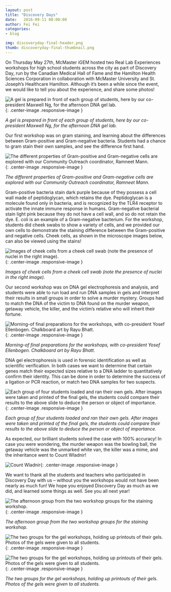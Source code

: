 ```yaml
---
layout: post
title: "Discovery Days"
date:   2016-09-11 08:00:00
author: Fei Fei
categories: 
- blog

img: discoveryday-final-header.png
thumb: discoveryday-final-thumbnail.png
---
```


On Thursday May 27th, McMaster iGEM hosted two Real Lab Experiences workshops for high school students across the city as part of Discovery Day, run by the Canadian Medical Hall of Fame and the Hamilton Health Sciences Corporation in collaboration with McMaster University and St. Joseph’s Healthcare Hamilton. Although it’s been a while since the event, we would like to tell you about the experience, and share some photos!

![A gel is prepared in front of each group of students, here by our co-president Maxwell Ng, for the afternoon DNA gel lab.](https://raw.githubusercontent.com/mgem/mgem.github.io/master/img/blog/post_content/2016-09-11/01.jpg){: .center-image .responsive-image }

*A gel is prepared in front of each group of students, here by our co-president Maxwell Ng, for the afternoon DNA gel lab.*

Our first workshop was on gram staining, and learning about the differences between Gram-positive and Gram-negative bacteria. Students had a chance to gram stain their own samples, and see the difference first hand. 

![The different properties of Gram-positive and Gram-negative cells are explored with our Community Outreach coordinator, Ramneet Mann.](https://raw.githubusercontent.com/mgem/mgem.github.io/master/img/blog/post_content/2016-09-11/02.jpg){: .center-image .responsive-image }

*The different properties of Gram-positive and Gram-negative cells are explored with our Community Outreach coordinator, Ramneet Mann.*

Gram-positive bacteria stain dark purple because of they possess a cell wall made of peptidoglycan, which retains the dye. Peptidoglycan is a molecule found only in bacteria, and is recognized by the TLR4 receptor to activate the innate immune response in humans. Gram-negative bacterial stain light pink because they do not have a cell wall, and so do not retain the dye. E. coli is an example of a Gram-negative bacterium. For the workshop, students did cheek swabs to show a variety of cells, and we provided our own cells to demonstrate the staining difference between the Gram-positive and negative cells. Cheek cells, as shown in the microscope images below, can also be viewed using the stains!

![Images of cheek cells from a cheek cell swab (note the presence of nuclei in the right image).](https://raw.githubusercontent.com/mgem/mgem.github.io/master/img/blog/post_content/2016-09-11/03.jpg){: .center-image .responsive-image }

*Images of cheek cells from a cheek cell swab (note the presence of nuclei in the right image).*

Our second workshop was on DNA gel electrophoresis and analysis, and students were able to run load and run DNA samples in gels and interpret their results in small groups in order to solve a murder mystery. Groups had to match the DNA of the victim to DNA found on the murder weapon, getaway vehicle, the killer, and the victim’s relative who will inherit their fortune.

![Morning-of final preparations for the workshops, with co-president Yosef Ellenbogen. Chalkboard art by Rayu Bhatt.](https://raw.githubusercontent.com/mgem/mgem.github.io/master/img/blog/post_content/2016-09-11/04.jpg){: .center-image .responsive-image }

*Morning-of final preparations for the workshops, with co-president Yosef Ellenbogen. Chalkboard art by Rayu Bhatt.*

DNA gel electrophoresis is used in forensic identification as well as scientific verification. In both cases we want to determine that certain genes match their expected sizes relative to a DNA ladder to quantitatively confirm their identity. This can be done in order to determine the success of a ligation or PCR reaction, or match two DNA samples for two suspects.

![Each group of four students loaded and ran their own gels. After images were taken and printed of the final gels, the students could compare their results to the above slide to deduce the person or object of importance.](https://raw.githubusercontent.com/mgem/mgem.github.io/master/img/blog/post_content/2016-09-11/05.jpg){: .center-image .responsive-image }

*Each group of four students loaded and ran their own gels. After images were taken and printed of the final gels, the students could compare their results to the above slide to deduce the person or object of importance.*

As expected, our brilliant students solved the case with 100% accuracy! In case you were wondering, the murder weapon was the bowling ball, the getaway vehicle was the unmarked white van, the killer was a mime, and the inheritance went to Count Wladnir!

![Count Wladnir](https://raw.githubusercontent.com/mgem/mgem.github.io/master/img/blog/post_content/2016-09-11/06.jpg){: .center-image .responsive-image }

We want to thank all the students and teachers who participated in Discovery Day with us – without you the workshops would not have been nearly as much fun! We hope you enjoyed Discovery Day as much as we did, and learned some things as well. See you all next year!

![The afternoon group from the two workshop groups for the staining workshop.](https://raw.githubusercontent.com/mgem/mgem.github.io/master/img/blog/post_content/2016-09-11/07.jpg){: .center-image .responsive-image }

*The afternoon group from the two workshop groups for the staining workshop.*

![The two groups for the gel workshops, holding up printouts of their gels. Photos of the gels were given to all students.](https://raw.githubusercontent.com/mgem/mgem.github.io/master/img/blog/post_content/2016-09-11/08.jpg){: .center-image .responsive-image }

![The two groups for the gel workshops, holding up printouts of their gels. Photos of the gels were given to all students.](https://raw.githubusercontent.com/mgem/mgem.github.io/master/img/blog/post_content/2016-09-11/09.jpg){: .center-image .responsive-image }

*The two groups for the gel workshops, holding up printouts of their gels. Photos of the gels were given to all students.*